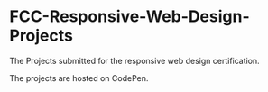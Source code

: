 # FCC-Responsive-Web-Design-Projects

The Projects submitted for the responsive web design certification.

The projects are hosted on CodePen.
